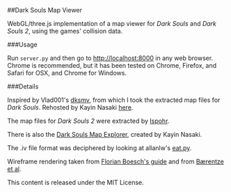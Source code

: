 ##Dark Souls Map Viewer

WebGL/three.js implementation of a map viewer for _Dark Souls_ and _Dark Souls 2_, using
the games' collision data.

###Usage

Run `server.py` and then go to [http://localhost:8000](http://localhost:8000) in any web browser. Chrome is recommended, but it has been tested on Chrome, Firefox, and Safari for OSX, and Chrome for Windows.

###Details

Inspired by Vlad001's [dksmv](http://forum.xentax.com/viewtopic.php?f=16&t=7876&start=60), from which I took the extracted map files for _Dark Souls_. Rehosted by Kayin Nasaki [here](http://kayin.pyoko.org/?p=2218).

The map files for _Dark Souls 2_ were extracted by  [Ispohr](http://www.reddit.com/r/DarkSouls2/comments/21kxov/dark_souls_2_map_viewer/).

There is also the [Dark Souls Map Explorer](http://kayin.pyoko.org/?p=2249), created by Kayin Nasaki.

The .iv file format was deciphered by looking at allanlw's [eat.py](https://gist.github.com/allanlw/8214620).

Wireframe rendering taken from [Florian Boesch's guide](http://codeflow.org/entries/2012/aug/02/easy-wireframe-display-with-barycentric-coordinates/) and from [B&#230;rentze et al](http://webstaff.itn.liu.se/~andyn/courses/tncg08/sketches06/sketches/0505-baerentzen.pdf).

This content is released under the MIT License.
